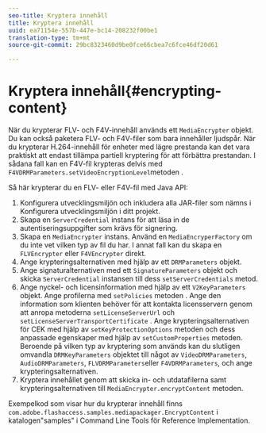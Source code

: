 ```yaml
---
seo-title: Kryptera innehåll
title: Kryptera innehåll
uuid: ea71154e-557b-447e-bc14-208232f00be1
translation-type: tm+mt
source-git-commit: 29bc8323460d9be0fce66cbea7c6fce46df20d61

---
```



# Kryptera innehåll{#encrypting-content}

När du krypterar FLV- och F4V-innehåll används ett `MediaEncrypter` objekt. Du kan också paketera FLV- och F4V-filer som bara innehåller ljudspår. När du krypterar H.264-innehåll för enheter med lägre prestanda kan det vara praktiskt att endast tillämpa partiell kryptering för att förbättra prestandan. I sådana fall kan en F4V-fil krypteras delvis med `F4VDRMParameters.setVideoEncryptionLevel`metoden .

Så här krypterar du en FLV- eller F4V-fil med Java API:

1. Konfigurera utvecklingsmiljön och inkludera alla JAR-filer som nämns i Konfigurera utvecklingsmiljön i ditt projekt.
1. Skapa en `ServerCredential` instans för att läsa in de autentiseringsuppgifter som krävs för signering.
1. Skapa en `MediaEncrypter` instans. Använd en `MediaEncryperFactory` om du inte vet vilken typ av fil du har. I annat fall kan du skapa en `FLVEncrypter` eller `F4VEncrypter` direkt.
1. Ange krypteringsalternativen med hjälp av ett `DRMParameters` objekt.
1. Ange signaturalternativen med ett `SignatureParameters` objekt och skicka `ServerCredential` instansen till dess `setServerCredentials` metod.
1. Ange nyckel- och licensinformation med hjälp av ett `V2KeyParameters` objekt. Ange profilerna med `setPolicies` metoden . Ange den information som klienten behöver för att kontakta licensservern genom att anropa metoderna `setLicenseServerUrl` och `setLicenseServerTransportCertificate` . Ange krypteringsalternativen för CEK med hjälp av `setKeyProtectionOptions` metoden och dess anpassade egenskaper med hjälp av `setCustomProperties` metoden. Beroende på vilken typ av kryptering som används kan du slutligen omvandla `DRMKeyParameters` objektet till något av `VideoDRMParameters`, `AudioDRMParameters`, `FLVDRMParameters`eller `F4VDRMParameters`, och ange krypteringsalternativen.
1. Kryptera innehållet genom att skicka in- och utdatafilerna samt krypteringsalternativen till `MediaEncrypter.encryptContent` metoden.

Exempelkod som visar hur du krypterar innehåll finns `com.adobe.flashaccess.samples.mediapackager.EncryptContent` i katalogen&quot;samples&quot; i Command Line Tools för Reference Implementation.
